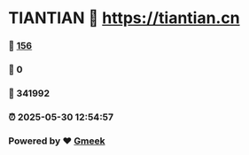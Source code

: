 # TIANTIAN :link: https://tiantian.cn 
### :page_facing_up: [156](https://tiantian.cn/tag.html) 
### :speech_balloon: 0 
### :hibiscus: 341992 
### :alarm_clock: 2025-05-30 12:54:57 
### Powered by :heart: [Gmeek](https://github.com/Meekdai/Gmeek)
